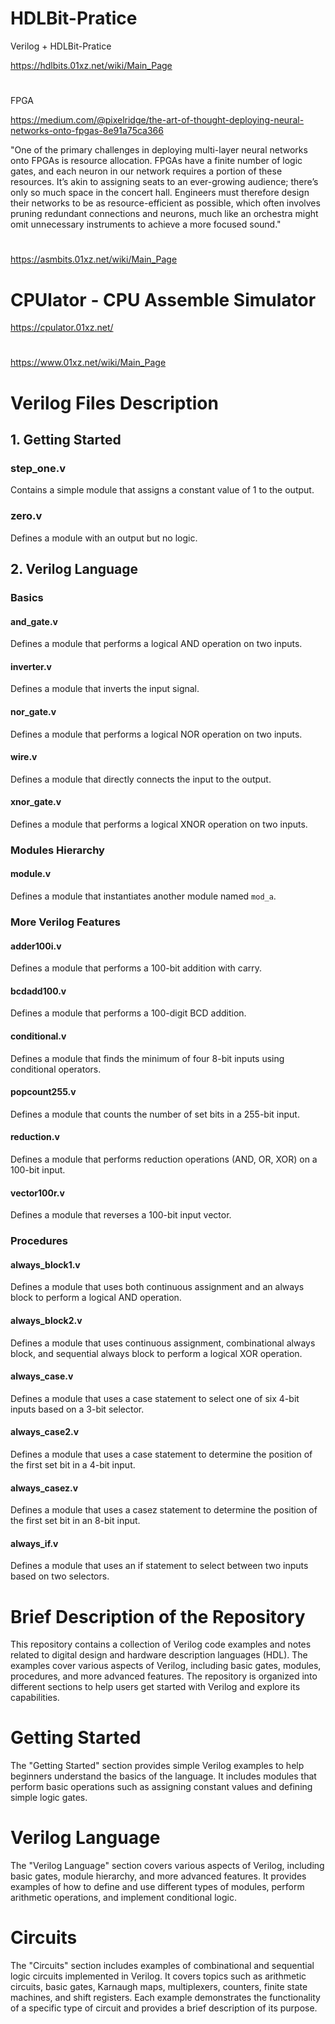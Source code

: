 # HDLBit-Pratice

Verilog + HDLBit-Pratice

https://hdlbits.01xz.net/wiki/Main_Page

# 

FPGA

https://medium.com/@pixelridge/the-art-of-thought-deploying-neural-networks-onto-fpgas-8e91a75ca366

"One of the primary challenges in deploying multi-layer neural networks onto FPGAs is resource allocation. FPGAs have a finite number of logic gates, and each neuron in our network requires a portion of these resources. It’s akin to assigning seats to an ever-growing audience; there’s only so much space in the concert hall. Engineers must therefore design their networks to be as resource-efficient as possible, which often involves pruning redundant connections and neurons, much like an orchestra might omit unnecessary instruments to achieve a more focused sound."

# 

https://asmbits.01xz.net/wiki/Main_Page


# CPUlator - CPU Assemble Simulator

https://cpulator.01xz.net/

#

https://www.01xz.net/wiki/Main_Page

# Verilog Files Description

## 1. Getting Started

### step_one.v
Contains a simple module that assigns a constant value of 1 to the output.

### zero.v
Defines a module with an output but no logic.

## 2. Verilog Language

### Basics

#### and_gate.v
Defines a module that performs a logical AND operation on two inputs.

#### inverter.v
Defines a module that inverts the input signal.

#### nor_gate.v
Defines a module that performs a logical NOR operation on two inputs.

#### wire.v
Defines a module that directly connects the input to the output.

#### xnor_gate.v
Defines a module that performs a logical XNOR operation on two inputs.

### Modules Hierarchy

#### module.v
Defines a module that instantiates another module named `mod_a`.

### More Verilog Features

#### adder100i.v
Defines a module that performs a 100-bit addition with carry.

#### bcdadd100.v
Defines a module that performs a 100-digit BCD addition.

#### conditional.v
Defines a module that finds the minimum of four 8-bit inputs using conditional operators.

#### popcount255.v
Defines a module that counts the number of set bits in a 255-bit input.

#### reduction.v
Defines a module that performs reduction operations (AND, OR, XOR) on a 100-bit input.

#### vector100r.v
Defines a module that reverses a 100-bit input vector.

### Procedures

#### always_block1.v
Defines a module that uses both continuous assignment and an always block to perform a logical AND operation.

#### always_block2.v
Defines a module that uses continuous assignment, combinational always block, and sequential always block to perform a logical XOR operation.

#### always_case.v
Defines a module that uses a case statement to select one of six 4-bit inputs based on a 3-bit selector.

#### always_case2.v
Defines a module that uses a case statement to determine the position of the first set bit in a 4-bit input.

#### always_casez.v
Defines a module that uses a casez statement to determine the position of the first set bit in an 8-bit input.

#### always_if.v
Defines a module that uses an if statement to select between two inputs based on two selectors.

# Brief Description of the Repository

This repository contains a collection of Verilog code examples and notes related to digital design and hardware description languages (HDL). The examples cover various aspects of Verilog, including basic gates, modules, procedures, and more advanced features. The repository is organized into different sections to help users get started with Verilog and explore its capabilities.

# Getting Started

The "Getting Started" section provides simple Verilog examples to help beginners understand the basics of the language. It includes modules that perform basic operations such as assigning constant values and defining simple logic gates.

# Verilog Language

The "Verilog Language" section covers various aspects of Verilog, including basic gates, module hierarchy, and more advanced features. It provides examples of how to define and use different types of modules, perform arithmetic operations, and implement conditional logic.

# Circuits

The "Circuits" section includes examples of combinational and sequential logic circuits implemented in Verilog. It covers topics such as arithmetic circuits, basic gates, Karnaugh maps, multiplexers, counters, finite state machines, and shift registers. Each example demonstrates the functionality of a specific type of circuit and provides a brief description of its purpose.
